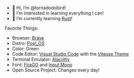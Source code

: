 - 👋 Hi, I’m @tornadodobird!
- 👀 I’m interested in learning everything I can!
- 🌱 I’m currently learning [Rust](rust-lang.org)!

Favorite Things:

- Browser: [Brave](https:brave.com/)
- Distro: [Pop!_OS](https://pop.system76.com/)
- Color: Green
- Code Editor: [Visual Studio Code](https://code.visualstudio.com/) with the [Vitesse Theme](https://github.com/antfu/vscode-theme-vitesse)
- Terminal Emulator: [Alacritty](https://github.com/alacritty/alacritty/)
- Font: [FiraGO](https://bboxtype.com/specimine/FiraGO) and [Input Mono](https://input.djr.com/)
- Open Source Project: Changes every day!
